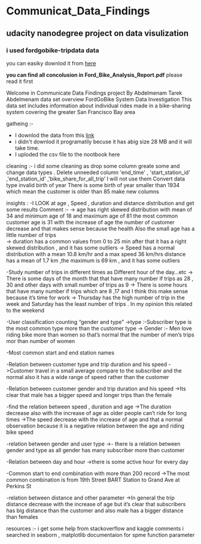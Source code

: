 # Communicat_Data_Findings
## udacity nanodegree project on data visulization 
### i used fordgobike-tripdata data
you can easiky downlod it from [here](https://video.udacity-data.com/topher/2020/October/5f91cf38_201902-fordgobike-tripdata/201902-fordgobike-tripdata.csv)


**you can find all concolusion in Ford_Bike_Analysis_Report.pdf** please read it first 

Welcome in Communicate Data Findings project
By Abdelmenam Tarek Abdelmenam
data set overview
FordGoBike System Data Investigation
This data set includes information about individual rides made in a bike-sharing system covering the greater San Francisco Bay area

gatheing :-
- I downlod the data from this [link](https://video.udacity-data.com/topher/2020/October/5f91cf38_201902-fordgobike-tripdata/201902-fordgobike-tripdata.csv)
- i didn't downlod it programatily becuse it has abig size 28 MB and it will take time.
- I uploded the csv file to the nootbook here 

cleaning :- 
i did some cleaning as drop some column greate some and change data types .
Delete unneeded column 'end_time' , 'start_station_id' ,'end_station_id' ,'bike_share_for_all_trip’ I will not use them 
Convert data type 
invalid birth of year
There is some birth of year smaller than 1934 which mean the customer is older than 85
make new columns  


insights :
-I LOOK at age , Speed , duration and distance distribution and get some results
Comment :- 
-> age has right skewed distribution with mean of 34 and minimum age of 18 and maximum age of 81 
the most common customer age is 31 
with the increase of age the number of customer decrease and that makes sense because the health
Also the small age has a little number of trips   
-> duration has a common values from 0 to 25 min after that it has a right skewed distribution , and it has some outliers 
-> Speed has a normal distribution with a mean 10.8 km/hr and a max speed 36 km/hrs 
distance has a mean of 1.7 km ,the maximum is 69 km , and it has some outliers 

-Study number of trips in different times as Different hour of the day…etc
-> There is some days of the month that  that have many number if trips as 28 , 30 and other days with small number of trips as 9
-> There is some hours that have many number if trips which are 8 ,17 and I think this make sense because it’s time for work
-> Thursday has the high number of trip in the week and Saturday has the least number of trips .
In my opinion this related to the weekend  

-User classification counting “gender and type”
->type :-Subscriber type is the most common type more than the customer type 
-> Gender :- Men love riding bike more than women so that’s normal that the number of men’s trips mor than number of women 

-Most common start and end station names

-Relation between customer type and trip duration and his speed
->Customer travel in a small average compare to the subscriber and the normal also it has a wide range of speed rather than the customer  

-Relation between customer gender and trip duration and his speed 
->Its clear that male has a bigger speed and longer trips than the female 

-find the relation between speed , duration and age
->The duration decrease also with the increase of age as older people can’t ride for long times 
->The speed decrease with the increase of age and that a normal observation because it is a negative relation between the age and riding bike speed 

-relation between gender and user type
->- there is a relation between gender and type as all gender has many subscriber more than customer 

-Relation between day and hour 
->there is some active hour for every day 

-Common start to end combination with more than 200 record
->The most common combination is from 19th Street BART Station to  Grand Ave at Perkins St  

-relation between distance and other parameter 
->In general the trip distance decrease with the increase of age but it’s clear that subscribers has big distance than the customer and also male has a bigger distance than females  
 
 
resources :-
i get some help from stackoverflow and kaggle comments
i searched in seaborn , matplotlib documentaion for spme function parameter 
